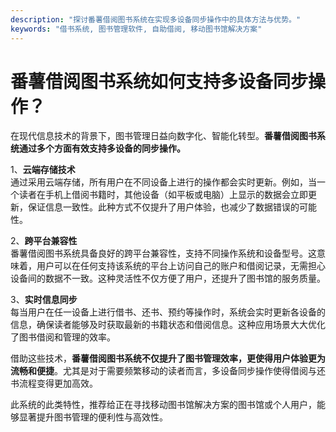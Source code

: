 ```yaml
---
description: "探讨番薯借阅图书系统在实现多设备同步操作中的具体方法与优势。"
keywords: "借书系统, 图书管理软件, 自助借阅, 移动图书馆解决方案"
---
```

# 番薯借阅图书系统如何支持多设备同步操作？

在现代信息技术的背景下，图书管理日益向数字化、智能化转型。**番薯借阅图书系统通过多个方面有效支持多设备的同步操作。**

1、**云端存储技术**  
通过采用云端存储，所有用户在不同设备上进行的操作都会实时更新。例如，当一个读者在手机上借阅书籍时，其他设备（如平板或电脑）上显示的数据会立即更新，保证信息一致性。此种方式不仅提升了用户体验，也减少了数据错误的可能性。

2、**跨平台兼容性**  
番薯借阅图书系统具备良好的跨平台兼容性，支持不同操作系统和设备型号。这意味着，用户可以在任何支持该系统的平台上访问自己的账户和借阅记录，无需担心设备间的数据不一致。这种灵活性不仅方便了用户，还提升了图书馆的服务质量。

3、**实时信息同步**  
每当用户在任一设备上进行借书、还书、预约等操作时，系统会实时更新各设备的信息，确保读者能够及时获取最新的书籍状态和借阅信息。这种应用场景大大优化了图书借阅和管理的效率。

借助这些技术，**番薯借阅图书系统不仅提升了图书管理效率，更使得用户体验更为流畅和便捷**。尤其是对于需要频繁移动的读者而言，多设备同步操作使得借阅与还书流程变得更加高效。

此系统的此类特性，推荐给正在寻找移动图书馆解决方案的图书馆或个人用户，能够显著提升图书管理的便利性与高效性。
